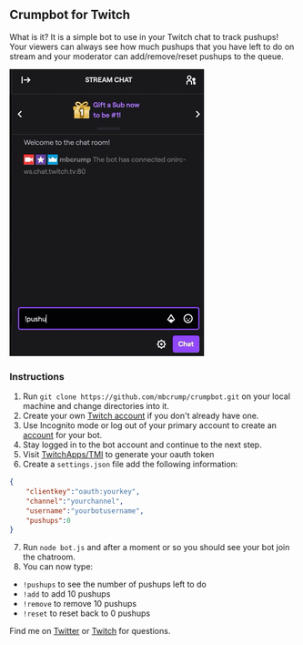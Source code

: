 
## Crumpbot for Twitch

What is it? It is a simple bot to use in your Twitch chat to track pushups! Your viewers can always see how much pushups that you have left to do on stream and your moderator can add/remove/reset pushups to the queue. 

![](/chatbot-demo.gif)

### Instructions

1. Run `git clone https://github.com/mbcrump/crumpbot.git` on your local machine and change directories into it.
2. Create your own [Twitch account](https://twitch.tv/signup) if you don't already have one.
3. Use Incognito mode or log out of your primary account to create an [account](https://twitch.tv/signup) for your bot.
4. Stay logged in to the bot account and continue to the next step.
5. Visit [TwitchApps/TMI](https://twitchapps.com/tmi/) to generate your oauth token
6. Create a `settings.json` file add the following information:

```json
{
    "clientkey":"oauth:yourkey",
    "channel":"yourchannel",
    "username":"yourbotusername",
    "pushups":0
}
```
7. Run `node bot.js` and after a moment or so you should see your bot join the chatroom.
8. You can now type:
* `!pushups` to see the number of pushups left to do
* `!add` to add 10 pushups
* `!remove` to remove 10 pushups
* `!reset` to reset back to 0 pushups

Find me on [Twitter](https://twitter.com/mbcrump) or [Twitch](https://twitch.tv/mbcrump) for questions.